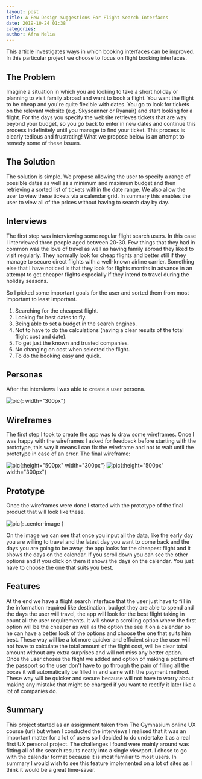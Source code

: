 ```yaml
---
layout: post
title: A Few Design Suggestions For Flight Search Interfaces
date: 2019-10-24 01:38
categories:
author: Afra Melia
---
```


This article investigates ways in which booking interfaces can be improved. In this particular project we choose to focus on flight booking interfaces.
 <!-- It helps to find a cheaper flight after choosing different dates on the calendar, giving a better view of rates and dates. This modification is made for this people who are looking for cheap flight without having to look day per day, something that is very long and tedious, ending up with frustrating user specially if he found that is he had choose other dates the flight could have been lot more cheaper. -->

## The Problem
Imagine a situation in which you are looking to take a short holiday or planning to visit family abroad and want to book a flight. You want the flight to be cheap and you're quite flexible with dates. You go to look for tickets on the relevant website (e.g. Skyscanner or Ryanair) and start looking for a flight. For the days you specify the website retrieves tickets that are way beyond your budget, so you go back to enter in new dates and continue this process indefinitely until you manage to find your ticket.
This process is clearly tedious and frustrating! What we propose below is an attempt to remedy some of these issues.

## The Solution
The solution is simple. We propose allowing the user to specify a range of possible dates as well as a minimum and maximum budget and then retrieving a sorted list of tickets within the date range. We also allow the user to view these tickets via a calendar grid. In summary this enables the user to view all of the prices without having to search day by day.

## Interviews
The first step was interviewing some regular flight search users. In this case I interviewed three people aged between 20-30.
Few things that they had in common was the love of travel as well as having family abroad they liked to visit regularly. They normally look for cheap flights and better still if they manage to secure direct flights with a well-known airline carrier. Something else that I have noticed is that they look for flights months in advance in an attempt to get cheaper flights especially if they intend to travel during the holiday seasons.

So I picked some important goals for the user and sorted them from most important to least important.
1.	Searching for the cheapest flight.
2.	Looking for best dates to fly.
3.	Being able to set a budget in the search engines.
4.	Not to have to do the calculations (having a clear results of the total flight cost and date).
5.	To get just the known and trusted companies.
6.	No changing on cost when selected the flight.
7.	To do the booking easy and quick.

## Personas
After the interviews I was able to create a user persona.

![pic](/assets/images/personas.png){: width="300px"}

## Wireframes
The first step I took to create the app was to draw some wireframes.
Once I was happy with the wireframes I asked for feedback before starting with the prototype, this way it means
I can fix the wireframe and not to wait until the prototype in case of an error.
The final wireframe:

![pic](/assets/images/search.jpeg){:height="500px" width="300px"} ![pic](/assets/images/calendar.jpg){:height="500px" width="300px"}

## Prototype
Once the wireframes were done I started with the prototype of the final product that will look like these.

![pic](/assets/images/flight-search.gif){: .center-image }

On the image we can see that once you input all the data, like the early day you are willing to travel and the latest day you want to come back and the days you are going to be away, the app looks for the cheapest flight and it shows the days on the calendar. If you scroll down you can see the other options and if you click on them it shows the days on the calendar.
You just have to choose the one that suits you best.

## Features
At the end we have a flight search interface that the user just have to fill in the information required like destination, budget they are able to spend and the days the user will travel, the app will look for the best flight taking in count all the user requirements.
It will show a scrolling option where the first option will be the cheaper as well as the option the see it on a calendar so he can have a better look of the options and choose the one that suits him best.
These way will be a lot more quicker and efficient since the user will not have to calculate the total amount of the flight cost, will be clear total amount without any extra surprises and will not miss any better option.
Once the user choses the flight we added and option of making a picture of the passport so the user don't have to go through the pain of filling all the boxes it will automatically be filled in and same with the payment method. These way will be quicker and secure because will not have to worry about making any mistake that might be charged if you want to rectify it later like a lot of companies do.

## Summary
This project started as an assignment taken from The Gymnasium online UX course (url) but when I conducted the interviews I realised that it was an important matter for a lot of users so I decided to do undertake it as a real first UX personal project. The challenges I found were mainly around was fitting all of the search results neatly into a single viewport. I chose to go with the calendar format because it is most familiar to most users. In summary I would wish to see this feature implemented on a lot of sites as I think it would be a great time-saver.
